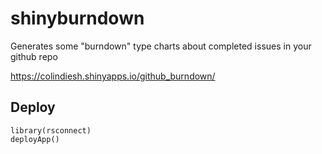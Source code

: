 # shinyburndown

Generates some "burndown" type charts about completed issues in your github repo

https://colindiesh.shinyapps.io/github_burndown/

## Deploy

```
library(rsconnect)
deployApp()
```
